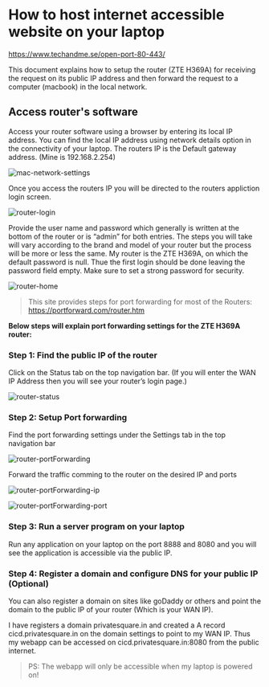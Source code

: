 # How to host internet accessible website on your laptop

https://www.techandme.se/open-port-80-443/  

This document explains how to setup the router (ZTE H369A) for receiving the request on its public IP address and then forward the request to a computer (macbook) in the local network.

## Access router's software

Access your router software using a browser by entering its local IP address. You can find the local IP address using network details option in the connectivity of your laptop. The routers IP is the Default gateway address. (Mine is 192.168.2.254)

![mac-network-settings](./images/mac-network-settings.png)

Once you access the routers IP you will be directed to the routers appliction login screen.

![router-login](./images/router-login.png)

Provide the user name and password which generally is written at the bottom of the router or is “admin” for both entries. The steps you will take will vary according to the brand and model of your router but the process will be more or less the same. My router is the ZTE H369A, on which the default password is null. Thue the first login should be done leaving the password field empty. Make sure to set a strong password for security.

![router-home](./images/router-home.png)

> This site provides steps for port forwarding for most of the Routers: https://portforward.com/router.htm

**Below steps will explain port forwarding settings for the ZTE H369A router:**

### Step 1: Find the public IP of the router

Click on the Status tab on the top navigation bar.
(If you will enter the WAN IP Address then you will see your router’s login page.)

![router-status](./images/router-status.png)

### Step 2: Setup Port forwarding

Find the port forwarding settings under the Settings tab in the top navigation bar

![router-portForwarding](./images/router-portForwarding.png)

Forward the traffic comming to the router on the desired IP and ports

![router-portForwarding-ip](./images/router-portForwarding-ip.png)

![router-portForwarding-port](./images/router-portForwarding-port.png)

### Step 3: Run a server program on your laptop

Run any application on your laptop on the port 8888 and 8080 and you will see the application is accessible via the public IP.

### Step 4: Register a domain and configure DNS for your public IP (Optional)

You can also register a domain on sites like goDaddy or others and point the domain to the public IP of your router (Which is your WAN IP).

I have registers a domain privatesquare.in and created a A record cicd.privatesquare.in on the domain settings to point to my WAN IP. Thus my webapp can be accessed on cicd.privatesquare.in:8080 from the public internet.

> PS: The webapp will only be accessible when my laptop is powered on!